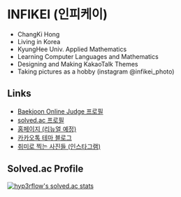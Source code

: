 # INFIKEI (인피케이)

* ChangKi Hong
* Living in Korea
* KyungHee Univ. Applied Mathematics
* Learning Computer Languages and Mathematics
* Designing and Making KakaoTalk Themes
* Taking pictures as a hobby (instagram @infikei_photo)

## Links

* [Baekjoon Online Judge 프로필](https://www.acmicpc.net/user/infikei)
* [solved.ac 프로필](https://solved.ac/profile/infikei)
* [홈페이지 (리뉴얼 예정)](https://infikei.github.io)
* [카카오톡 테마 블로그](https://blog.naver.com/infikei7)
* [취미로 찍는 사진들 (인스타그램)](https://instagram.com/infikei_photo)

## Solved.ac Profile

[![hyp3rflow's solved.ac stats](https://github-readme-solvedac.hyp3rflow.vercel.app/api/?handle=infikei)](https://solved.ac/profile/infikei)
